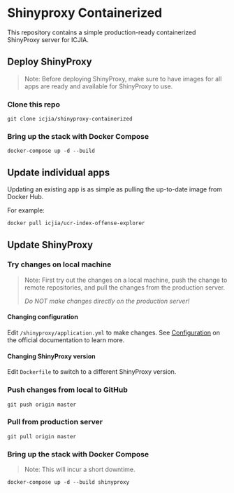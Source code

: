 # Shinyproxy Containerized

This repository contains a simple production-ready containerized ShinyProxy server for ICJIA.

## Deploy ShinyProxy

> Note: Before deploying ShinyProxy, make sure to have images for all apps are ready and available for ShinyProxy to use.

### Clone this repo

```
git clone icjia/shinyproxy-containerized
```

### Bring up the stack with Docker Compose

```
docker-compose up -d --build
```

## Update individual apps

Updating an existing app is as simple as pulling the up-to-date image from Docker Hub.

For example:

```
docker pull icjia/ucr-index-offense-explorer
```

## Update ShinyProxy

### Try changes on local machine

> Note: First try out the changes on a local machine, push the change to remote repositories, and pull the changes from the production server.
>
> _Do NOT make changes directly on the production server!_

#### Changing configuration

Edit `/shinyproxy/application.yml` to make changes. See [Configuration](https://www.shinyproxy.io/configuration/) on the official documentation to learn more.

#### Changing ShinyProxy version

Edit `Dockerfile` to switch to a different ShinyProxy version.

### Push changes from local to GitHub

```
git push origin master
```

### Pull from production server

```
git pull origin master
```

### Bring up the stack with Docker Compose

> Note: This will incur a short downtime.

```
docker-compose up -d --build shinyproxy
```
